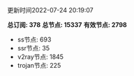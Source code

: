 更新时间2022-07-24 20:19:07

**总订阅: 378**
**总节点: 15337**
**有效节点: 2798**
- ss节点: 693
- ssr节点: 35
- v2ray节点: 1845
- trojan节点: 225
